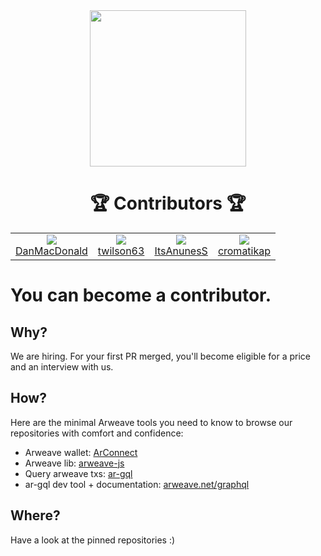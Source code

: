 <div align="center">
  <img height="250" src="https://user-images.githubusercontent.com/7074019/194460252-a466c093-2592-4545-929a-fc370e51319b.png" />
</div>

<h1 align="center">🏆 Contributors 🏆</h1>

<table align="center">
  <tr align="center">
    <td>
      <a href="https://github.com/">
        <img src="https://avatars.githubusercontent.com/u/3269261?s=120&v=4" /><br />
        DanMacDonald
      </a>
    </td>
    <td>
      <a href="https://github.com/twilson63">
        <img src="https://avatars.githubusercontent.com/u/21292?s=120&v=4" /><br />
        twilson63
      </a>
    </td>
    <td>
      <a href="https://github.com/ItsAnunesS">
        <img src="https://avatars.githubusercontent.com/u/29176709?s=120&v=4" /><br />
        ItsAnunesS
      </a>
    </td>
    <td>
      <a href="https://github.com/cromatikap">
        <img src="https://avatars.githubusercontent.com/u/7074019?s=120&v=4" /><br />
        cromatikap
      </a>
    </td>
  </tr>
</table>

# You can become a contributor.

## Why?

We are hiring. For your first PR merged, you'll become eligible for a price and an interview with us.

## How?

Here are the minimal Arweave tools you need to know to browse our repositories with comfort and confidence:

- Arweave wallet: [ArConnect](https://arconnect.io)
- Arweave lib: [arweave-js](https://www.npmjs.com/package/arweave)
- Query arweave txs: [ar-gql](https://www.npmjs.com/package/ar-gql)
- ar-gql dev tool + documentation: [arweave.net/graphql](https://arweave.net/graphql)

## Where?

Have a look at the pinned repositories :)
